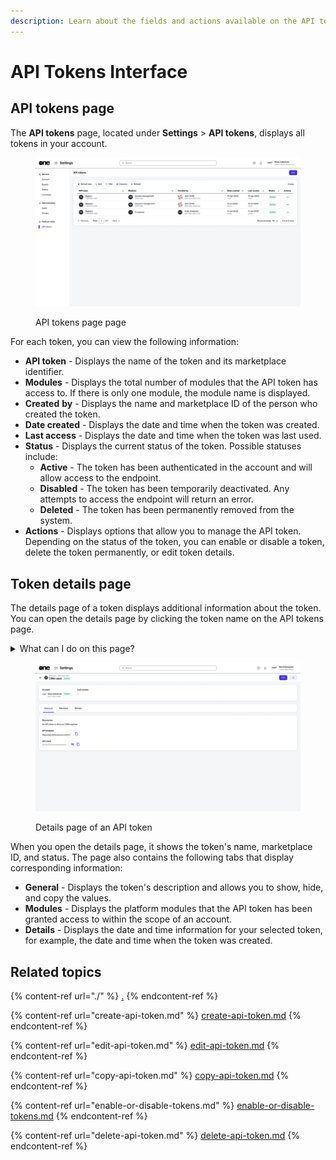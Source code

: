 ```yaml
---
description: Learn about the fields and actions available on the API tokens page.
---
```


# API Tokens Interface

## API tokens page <a href="#agreements-interface" id="agreements-interface"></a>

The **API tokens** page, located under **Settings** > **API tokens**, displays all tokens in your account.

<figure><img src="../../../.gitbook/assets/image (330).png" alt=""><figcaption><p>API tokens page page</p></figcaption></figure>

For each token, you can view the following information:

* **API token** - Displays the name of the token and its marketplace identifier.
* **Modules** - Displays the total number of modules that the API token has access to. If there is only one module, the module name is displayed.
* **Created** **by** - Displays the name and marketplace ID of the person who created the token.&#x20;
* **Date created** - Displays the date and time when the token was created.
* **Last access** - Displays the date and time when the token was last used.
* **Status** - Displays the current status of the token. Possible statuses include:
  * **Active** - The token has been authenticated in the account and will allow access to the endpoint.
  * **Disabled** - The token has been temporarily deactivated. Any attempts to access the endpoint will return an error.
  * **Deleted** - The token has been permanently removed from the system.&#x20;
* **Actions** - Displays options that allow you to manage the API token. Depending on the status of the token, you can enable or disable a token, delete the token permanently, or edit token details.

## Token details page

The details page of a token displays additional information about the token. You can open the details page by clicking the token name on the API tokens page.

<details>

<summary>What can I do on this page?</summary>

From the details page, you can complete the following tasks:&#x20;

* [Edit an API token](edit-api-token.md)
* [Delete an API token](delete-api-token.md)
* [Enable or disable a token](enable-or-disable-tokens.md)

</details>

<figure><img src="../../../.gitbook/assets/image (331).png" alt=""><figcaption><p>Details page of an API token</p></figcaption></figure>

When you open the details page, it shows the token's name, marketplace ID, and status. The page also contains the following tabs that display corresponding information:

* **General** - Displays the token's description and allows you to show, hide, and copy the values.&#x20;
* **Modules** - Displays the platform modules that the API token has been granted access to within the scope of an account.
* **Details** - Displays the date and time information for your selected token, for example, the date and time when the token was created.

## Related topics

{% content-ref url="./" %}
[.](./)
{% endcontent-ref %}

{% content-ref url="create-api-token.md" %}
[create-api-token.md](create-api-token.md)
{% endcontent-ref %}

{% content-ref url="edit-api-token.md" %}
[edit-api-token.md](edit-api-token.md)
{% endcontent-ref %}

{% content-ref url="copy-api-token.md" %}
[copy-api-token.md](copy-api-token.md)
{% endcontent-ref %}

{% content-ref url="enable-or-disable-tokens.md" %}
[enable-or-disable-tokens.md](enable-or-disable-tokens.md)
{% endcontent-ref %}

{% content-ref url="delete-api-token.md" %}
[delete-api-token.md](delete-api-token.md)
{% endcontent-ref %}
